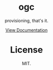 <h1 align="center">ogc</h1>

<p align="center">provisioning, that's it.</p>

<p align="center">
<a href="https://adam-stokes.github.io/ogc/">View Documentation</a>

<h1 align="center">License</h1>
<p align="center">
MIT.
</p>


